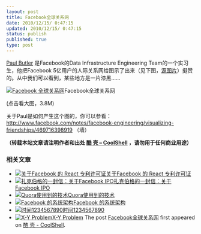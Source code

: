 ```yaml
---
layout: post
title: Facebook全球关系网
date: 2010/12/15/ 0:47:15
updated: 2010/12/15/ 0:47:15
status: publish
published: true
type: post
---
```


[Paul Butler](http://www.facebook.com/paulgb) 是Facebook的Data Infrastructure Engineering Team的一个实习生，他把Facebook 5亿用户的人际关系网给图示了出来（见下图，[源图片](http://sphotos.ak.fbcdn.net/hphotos-ak-snc4/hs1382.snc4/163413_479288597199_9445547199_5658562_14158417_n.jpg)）挺赞的。从中我们可以看到，某些地方是一片漆黑……


[![Facebook 全球关系网](https://coolshell.cn/wp-content/uploads/2010/12/Visualizing-Friendships-on-Facebook-1024x509.png "Visualizing Friendships on Facebook")](https://coolshell.cn/wp-content/uploads/2010/12/Visualizing-Friendships-on-Facebook.png)Facebook全球关系网  

(点击看大图，3.8M)


关于Paul是如何产生这个图的，你可以参看：<http://www.facebook.com/notes/facebook-engineering/visualizing-friendships/469716398919> （墙）




**（转载本站文章请注明作者和出处 [酷 壳 – CoolShell](https://coolshell.cn/) ，请勿用于任何商业用途）**



### 相关文章

* [![关于Facebook 的 React 专利许可证](https://coolshell.cn/wp-content/uploads/2017/09/react_patent-360x200-1-150x150.jpg)](https://coolshell.cn/articles/18140.html)[关于Facebook 的 React 专利许可证](https://coolshell.cn/articles/18140.html)
* [![扎克伯格的一封信：关于Facebook IPO](https://coolshell.cn/wp-content/plugins/wordpress-23-related-posts-plugin/static/thumbs/15.jpg)](https://coolshell.cn/articles/7448.html)[扎克伯格的一封信：关于Facebook IPO](https://coolshell.cn/articles/7448.html)
* [![Quora使用到的技术](https://coolshell.cn/wp-content/plugins/wordpress-23-related-posts-plugin/static/thumbs/29.jpg)](https://coolshell.cn/articles/4939.html)[Quora使用到的技术](https://coolshell.cn/articles/4939.html)
* [![Facebook 的系统架构](https://coolshell.cn/wp-content/plugins/wordpress-23-related-posts-plugin/static/thumbs/7.jpg)](https://coolshell.cn/articles/4549.html)[Facebook 的系统架构](https://coolshell.cn/articles/4549.html)
* [![时间1234567890](https://coolshell.cn/wp-content/plugins/wordpress-23-related-posts-plugin/static/thumbs/25.jpg)](https://coolshell.cn/articles/19.html)[时间1234567890](https://coolshell.cn/articles/19.html)
* [![X-Y Problem](https://coolshell.cn/wp-content/uploads/2013/12/x-y.problem-150x150.jpg)](https://coolshell.cn/articles/10804.html)[X-Y Problem](https://coolshell.cn/articles/10804.html)
The post [Facebook全球关系网](https://coolshell.cn/articles/3396.html) first appeared on [酷 壳 - CoolShell](https://coolshell.cn).